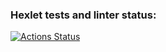 ### Hexlet tests and linter status:
[![Actions Status](https://github.com/denisparamon/php-project-45/actions/workflows/hexlet-check.yml/badge.svg)](https://github.com/denisparamon/php-project-45/actions)